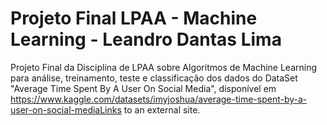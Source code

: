 # Projeto Final LPAA - Machine Learning - Leandro Dantas Lima
Projeto Final da Disciplina de LPAA sobre Algoritmos de Machine Learning para análise, treinamento, teste e classificação dos dados do DataSet "Average Time Spent By A User On Social Media", disponível em https://www.kaggle.com/datasets/imyjoshua/average-time-spent-by-a-user-on-social-mediaLinks to an external site.

